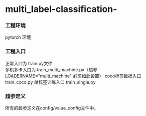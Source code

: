 # multi_label-classification-

### 工程环境
  pytorch 环境

### 工程入口
  正常入口为 train.py文件  
  多机多卡入口为  train_multi_machine.py（超参LOADERNAME="multi_machine"  必须如此设置）
  coco标签数据入口  train_coco.py
  单标签训练入口 train_single.py
### 超参定义
  所有的超参定义在config/value_config文件中。 
  
